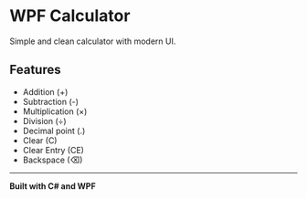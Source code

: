 # WPF Calculator

Simple and clean calculator with modern UI.

## Features

- Addition (+)
- Subtraction (-)
- Multiplication (×)
- Division (÷)
- Decimal point (.)
- Clear (C)
- Clear Entry (CE)
- Backspace (⌫)

---

**Built with C# and WPF**
